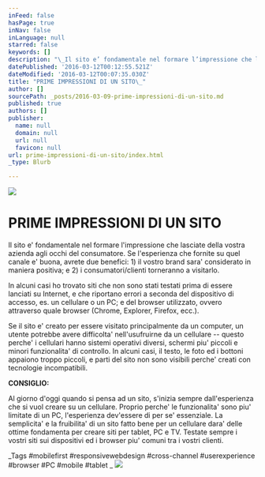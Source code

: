 ```yaml
---
inFeed: false
hasPage: true
inNav: false
inLanguage: null
starred: false
keywords: []
description: "\_Il sito e’ fondamentale nel formare l’impressione che lasciate della vostra azienda agli occhi del consumatore. Se l’esperienza che fornite su quel canale e’ buona, avrete due benefici: 1) il vostro brand sara’ considerato in maniera positiva; e 2) i consumatori/clienti torneranno a visitarlo.\_"
datePublished: '2016-03-12T00:12:55.521Z'
dateModified: '2016-03-12T00:07:35.030Z'
title: "PRIME IMPRESSIONI DI UN SITO\_"
author: []
sourcePath: _posts/2016-03-09-prime-impressioni-di-un-sito.md
published: true
authors: []
publisher:
  name: null
  domain: null
  url: null
  favicon: null
url: prime-impressioni-di-un-sito/index.html
_type: Blurb

---
```

![](https://the-grid-user-content.s3-us-west-2.amazonaws.com/1d9fe963-393b-4e9b-bb48-5fc54a00b997.jpg)

# PRIME IMPRESSIONI DI UN SITO 

Il sito e' fondamentale nel formare l'impressione che lasciate della vostra azienda agli occhi del consumatore. Se l'esperienza che fornite su quel canale e' buona, avrete due benefici: 1) il vostro brand sara' considerato in maniera positiva; e 2) i consumatori/clienti torneranno a visitarlo. 

In alcuni casi ho trovato siti che non sono stati testati prima di essere lanciati su Internet, e che riportano errori a seconda del dispositivo di accesso, es. un cellulare o un PC; e del browser utilizzato, ovvero attraverso quale browser (Chrome, Explorer, Firefox, ecc.). 

Se il sito e' creato per essere visitato principalmente da un computer, un utente potrebbe avere difficolta' nell'usufruirne da un cellulare -- questo perche' i cellulari hanno sistemi operativi diversi, schermi piu' piccoli e minori funzionalita' di controllo. In alcuni casi, il testo, le foto ed i bottoni appaiono troppo piccoli, e parti del sito non sono visibili perche' creati con tecnologie incompatibili. 

**CONSIGLIO:**

Al giorno d'oggi quando si pensa ad un sito, s'inizia sempre dall'esperienza che si vuol creare su un cellulare. Proprio perche' le funzionalita' sono piu' limitate di un PC, l'esperienza dev'essere di per se' essenziale. La semplicita' e la fruibilita' di un sito fatto bene per un cellulare dara' delle ottime fondamenta per creare siti per tablet, PC e TV. Testate sempre i vostri siti sui dispositivi ed i browser piu' comuni tra i vostri clienti. 

_Tags \#mobilefirst \#responsivewebdesign \#cross-channel \#userexperience \#browser \#PC \#mobile \#tablet
_
![](https://the-grid-user-content.s3-us-west-2.amazonaws.com/959ce578-e75d-48a4-a8b3-67726b435e18.jpg)